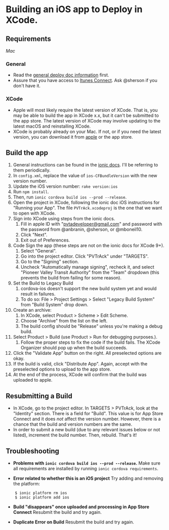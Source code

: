 # Building an iOS app to Deploy in XCode.

## Requirements
_Mac_

### General
- Read the [general deploy doc information](README.md) first.
- Assure that you have access to [Itunes Connect](https://itunesconnect.apple.com/).
Ask @sherson if you don't have it.

### XCode
- Apple will most likely require the latest version of XCode.
That is, you may be able to build the app in XCode x.x,
but it can't be submitted to the app store.
The latest version of XCode may involve updating to the latest
macOS and reinstalling XCode.
- XCode is probably already on your Mac. If not, or if you need the latest version,
  you can download it from [apple](https://developer.apple.com/download) or the app store.

## Build the app
1. General instructions can be found in the [ionic docs](https://ionicframework.com/docs/intro/deploying/). I'll be referring to them periodically.
1. In `config.xml`, replace the value of `ios-CFBundleVersion` with the new version number.
1. Update the iOS version number: `rake version:ios`
1. Run `npm install`.
1. Then, run `ionic cordova build ios --prod --release`.
1. Open the project in XCode, following the ionic doc iOS instructions for "Running your App".
   The file `PVTrAck.xcodeproj` is the one that we want to open with XCode.
1. Sign into XCode using steps from the ionic docs.
    1. Fill in apple ID with "pvtadeveloper@gmail.com" and password with the password from @anbranin, @sherson, or @mboneil10.
    1. Click "Next".
    1. Exit out of Preferences.
1. Code Sign the app (these steps are not on the ionic docs for XCode 9+).
    1. Select "General".
    1. Go into the project editor. Click "PVTrAck" under "TARGETS".
    1. Go to the "Signing" section.
    1. Uncheck "Automatically manage signing", recheck it, and select "Pioneer Valley Transit Authority"
  from the "Team" dropdown (this prevents the build from failing for some reason).
1. Set the Build to Legacy Build
    1. cordova-ios doesn't support the new build system yet and would result in failures.
    1. To do so: File > Project Settings > Select "Legacy Build System" from "Build System" drop down.
1. Create an archive:
    1. In XCode, select Product > Scheme > Edit Scheme.
    1. Choose "Archive" from the list on the left.
    1. The build config should be "Release" unless you're making a debug build.
1. Select Product > Build (use Product > Run for debugging purposes.).
    1. Follow the proper steps to fix the code if the build fails. The XCode Organizer should pop up when the build succeeds.
1. Click the "Validate App" button on the right. All preselected options are okay.
1. If the build is valid, click "Distribute App". Again, accept with the preselected options to upload to the app store.
1. At the end of the process, XCode will confirm that the build was uploaded to apple.

## Resubmitting a Build
- In XCode, go to the project editor. In TARGETS > PVTrAck, look at the "Identity" section.
  There is a field for "Build". This value is for App Store Connect
  and it does _not_ affect the version number. However, there is a chance
  that the build and version numbers are the same.
- In order to submit a new build (due to any relevant issues below or not listed),
  increment the build number. Then, rebuild. That's it!

## Troubleshooting
- **Problems with `ionic cordova build ios --prod --release`.**
Make sure all requirements are installed by running `ionic cordova requirements`.

- **Error related to whether this is an iOS project**
Try adding and removing the platform:
```
    $ ionic platform rm ios
    $ ionic platform add ios
```
- **Build "disappears" once uploaded and processing in App Store Connect**
Resubmit the build and try again.

- **Duplicate Error on Build**
Resubmit the build and try again.
